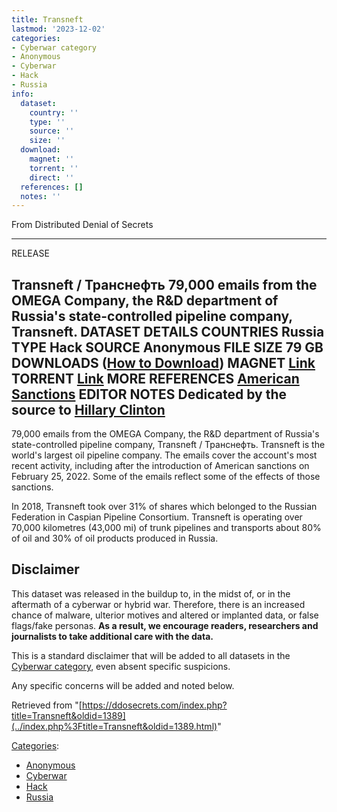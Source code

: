 ```yaml
---
title: Transneft
lastmod: '2023-12-02'
categories:
- Cyberwar category
- Anonymous
- Cyberwar
- Hack
- Russia
info:
  dataset:
    country: ''
    type: ''
    source: ''
    size: ''
  download:
    magnet: ''
    torrent: ''
    direct: ''
  references: []
  notes: ''
---
```




From Distributed Denial of Secrets

---
RELEASE

**Transneft / Транснефть**
79,000 emails from the OMEGA Company, the R&D department of Russia's state-controlled pipeline company, Transneft.
DATASET DETAILS
**COUNTRIES** Russia
**TYPE** Hack
**SOURCE** Anonymous
**FILE SIZE** 79 GB
DOWNLOADS ([How to Download](Torrents.html "Torrents"))
**MAGNET** [Link](magnet:?xt=urn:btih:35dd79b97d72708bc86dde69ed5921136ff9b54f&dn=Transneft&tr=udp://exodus.desync.com:6969&tr=udp://tracker.opentrackr.org:1337&tr=udp://9.rarbg.to:2920)
**TORRENT** [Link](../images/9/96/Transneft.torrent)
MORE
**REFERENCES**
[American Sanctions](https://www.whitehouse.gov/briefing-room/statements-releases/2022/02/24/fact-sheet-joined-by-allies-and-partners-the-united-states-imposes-devastating-costs-on-russia/)
**EDITOR NOTES**
Dedicated by the source to [Hillary Clinton](https://twitter.com/Mindset_tweet/status/1497244904866594818)
---

79,000 emails from the OMEGA Company, the R&D department of Russia's
state-controlled pipeline company, Transneft / Транснефть. Transneft is
the world's largest oil pipeline company. The emails cover the
account's most recent activity, including after the introduction of
American sanctions on February 25, 2022. Some of the emails reflect some
of the effects of those sanctions.

In 2018, Transneft took over 31% of shares which belonged to the Russian
Federation in Caspian Pipeline Consortium. Transneft is operating over
70,000 kilometres (43,000 mi) of trunk pipelines and transports about
80% of oil and 30% of oil products produced in Russia.

## Disclaimer

This dataset was released in the buildup to, in the midst of, or in the
aftermath of a cyberwar or hybrid war. Therefore, there is an increased
chance of malware, ulterior motives and altered or implanted data, or
false flags/fake personas. **As a result, we encourage readers,
researchers and journalists to take additional care with the data.**

This is a standard disclaimer that will be added to all datasets in the
[Cyberwar category](./Category:Cyberwar.html "Category:Cyberwar"), even
absent specific suspicions.

Any specific concerns will be added and noted below.

Retrieved from
"[https://ddosecrets.com/index.php?title=Transneft&oldid=1389](../index.php%3Ftitle=Transneft&oldid=1389.html)"

[Categories](./Special:Categories.html "Special:Categories"):

- [Anonymous](./Category:Anonymous.html "Category:Anonymous")
- [Cyberwar](./Category:Cyberwar.html "Category:Cyberwar")
- [Hack](./Category:Hack.html "Category:Hack")
- [Russia](./Category:Russia.html "Category:Russia")
